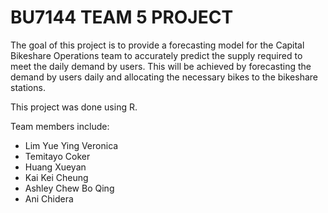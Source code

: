# BU7144 TEAM 5 PROJECT

The goal of this project is to provide a forecasting model for the Capital Bikeshare Operations team to accurately predict the supply required to meet the daily demand by users. This will be achieved by forecasting the demand by users daily and allocating the necessary bikes to the bikeshare stations. 

This project was done using R.

Team members include:
- Lim Yue Ying Veronica
- Temitayo Coker
- Huang Xueyan
- Kai Kei Cheung
- Ashley Chew Bo Qing
- Ani Chidera
